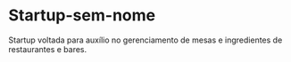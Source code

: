 # Startup-sem-nome
Startup voltada para auxílio no gerenciamento de mesas e ingredientes de restaurantes e bares.
